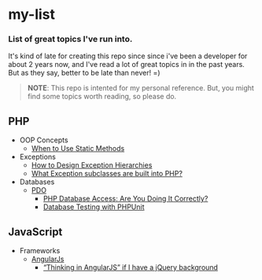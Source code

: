 # my-list

### List of great topics I've run into.

It's kind of late for creating this repo since since i've been a developer for about 2 years now, 
and I've read a lot of great topics in in the past years. But as they say, better to be late than never! =)

> **NOTE**: This repo is intented for my personal reference. But, you might find some topics worth reading, so please do.

PHP
--------
- OOP Concepts
	- [When to Use Static Methods](http://verraes.net/2014/06/when-to-use-static-methods-in-php/)
- Exceptions
	- [How to Design Exception Hierarchies](http://blogs.msdn.com/b/kcwalina/archive/2007/01/30/exceptionhierarchies.aspx)
	- [What Exception subclasses are built into PHP?](http://stackoverflow.com/questions/10838257/what-exception-subclasses-are-built-into-php)
- Databases
	- [PDO](http://www.phpro.org/tutorials/Introduction-to-PHP-PDO.html)
		- [PHP Database Access: Are You Doing It Correctly?](http://code.tutsplus.com/tutorials/php-database-access-are-you-doing-it-correctly--net-25338)
		- [Database Testing with PHPUnit](http://someguyjeremy.com/2013/01/database-testing-with-phpunit.html)


JavaScript
--------
- Frameworks
	- [AngularJs](https://angularjs.org/)
		- [“Thinking in AngularJS” if I have a jQuery background](http://stackoverflow.com/questions/14994391/thinking-in-angularjs-if-i-have-a-jquery-background)

